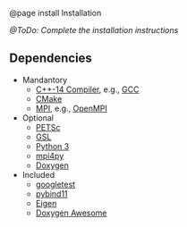 @page install Installation

*@ToDo: Complete the installation instructions*

## Dependencies

- Mandantory
  - [C++-14 Compiler](https://en.wikipedia.org/wiki/C%2B%2B14),
    e.g., [GCC](https://gcc.gnu.org/)
  - [CMake](https://cmake.org)
  - [MPI](https://en.wikipedia.org/wiki/Message_Passing_Interface), e.g.,
    [OpenMPI](https://www.open-mpi.org/)
- Optional
  - [PETSc](https://www.python.org/)
  - [GSL](https://www.gnu.org/software/gsl/)
  - [Python 3](https://www.python.org/)
  - [mpi4py](https://bitbucket.org/mpi4py/mpi4py)
  - [Doxygen](https://doxygen.nl)
- Included
  - [googletest](https://github.com/google/googletest)
  - [pybind11](https://github.com/pybind/pybind11)
  - [Eigen](http://eigen.tuxfamily.org/)
  - [Doxygen Awesome](https://jothepro.github.io/doxygen-awesome-css/)

